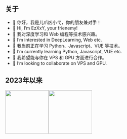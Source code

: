 ## 关于
- 👋 你好，我是儿爪凶小弋，你的朋友兼对手！
- 👋 Hi, I’m EzXxY, your frienemy!
- 👀 我对深度学习和 Web 编程等技术感兴趣。
- 👀 I’m interested in DeepLearning, Web etc.
- 🌱 我当前正在学习 Python、Javascript、VUE 等技术。
- 🌱 I’m currently learning Python, Javascript, VUE etc.
- 💞️ 我希望能与你在 VPS 和 GPU 方面进行合作。
- 💞️ I’m looking to collaborate on VPS and GPU.

<!-- ## 最近一年

![GitHub Light](./profile-3d-contrib/profile-season-animate.svg#gh-light-mode-only)

![GitHub Dark](./profile-3d-contrib/profile-night-rainbow.svg#gh-dark-mode-only) -->

## 2023年以来

<img align="" height="137px" src="https://github-readme-stats.vercel.app/api?username=EzXxY&hide_title=true&hide_border=true&show_icons=true&include_all_commits=true&line_height=21&bg_color=0,EC6C6C,FFD479,FFFC79,73FA79&theme=graywhite&locale=cn" /><img align="" height="137px" src="https://github-readme-stats.vercel.app/api/top-langs/?username=EzXxY&hide_title=true&hide_border=true&layout=compact&bg_color=0,73FA79,73FDFF,D783FF&theme=graywhite&locale=cn" />

